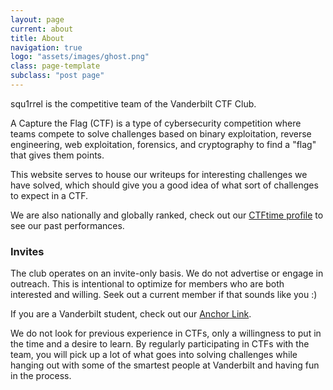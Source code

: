 ```yaml
---
layout: page
current: about
title: About
navigation: true
logo: "assets/images/ghost.png"
class: page-template
subclass: "post page"
---
```


squ1rrel is the competitive team of the Vanderbilt CTF Club.

A Capture the Flag (CTF) is a type of cybersecurity
competition where teams compete to solve challenges based on binary exploitation, reverse engineering, web exploitation, forensics, and cryptography to find a "flag" that gives them points.

This website serves to house our writeups for interesting challenges we have solved, which should
give you a good idea of what sort of challenges to expect in a CTF.

We are also nationally and globally ranked, check out
our [CTFtime profile](https://ctftime.org/team/201730) to see our past performances.

### Invites

The club operates on an invite-only basis. We do not advertise or engage in outreach. This is intentional
to optimize for members who are both interested and willing. Seek out a current member if that sounds like you :)

If you are a Vanderbilt student, check out our [Anchor Link](https://anchorlink.vanderbilt.edu/organization/vandyctf).

We do not look for previous experience in CTFs, only a willingness to put in the time and a desire to learn.
By regularly participating in CTFs with the team, you will pick up a lot of what goes into solving challenges while
hanging out with some of the smartest people at Vanderbilt and having fun in the process.
